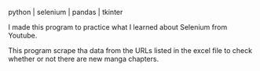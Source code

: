 python | selenium | pandas | tkinter

I made this program to practice what I learned about Selenium from Youtube.  

This program scrape tha data from the URLs listed in the excel file to check whether or not there are new manga chapters. 
